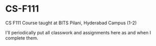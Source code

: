 # CS-F111
CS F111 Course taught at BITS Pilani, Hyderabad Campus (1-2)

I'll periodically put all classwork and assignments here as and when I complete them.
